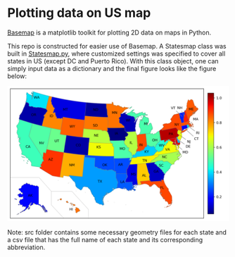 # Plotting data on US map

[Basemap](https://matplotlib.org/basemap/index.html#) is a matplotlib toolkit 
for plotting 2D data on maps in Python.

This repo is constructed for easier use of Basemap. A Statesmap class was built 
in [Statesmap.py](https://github.com/YuZhangIsCoding/improvised/blob/master/Basemap/Statesmap.py), where customized settings was specified to cover all states
in US (except DC and Puerto Rico). With this class object, one can simply input
data as a dictionary and the final figure looks like the figure below:

![Basemap_example](Basemap_example.png)

Note: src folder contains some necessary geometry files for each state and 
a csv file that has the full name of each state and its corresponding
abbreviation.
